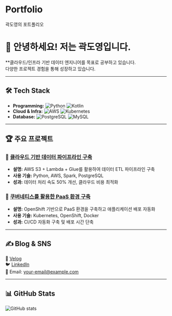 # Portfolio
곽도영의 포트폴리오

# 🚀 안녕하세요! 저는 곽도영입니다.
**클라우드/인프라 기반 데이터 엔지니어를 목표로 공부하고 있습니다.  
다양한 프로젝트 경험을 통해 성장하고 있습니다.

---

## 🛠 Tech Stack  
- **Programming:** ![Python](https://img.shields.io/badge/Python-3776AB?style=flat&logo=python&logoColor=white) ![Kotlin](https://img.shields.io/badge/Kotlin-0095D5?style=flat&logo=kotlin&logoColor=white)  
- **Cloud & Infra:** ![AWS](https://img.shields.io/badge/AWS-232F3E?style=flat&logo=amazon-aws&logoColor=white) ![Kubernetes](https://img.shields.io/badge/Kubernetes-326CE5?style=flat&logo=kubernetes&logoColor=white)  
- **Database:** ![PostgreSQL](https://img.shields.io/badge/PostgreSQL-4169E1?style=flat&logo=postgresql&logoColor=white) ![MySQL](https://img.shields.io/badge/MySQL-4479A1?style=flat&logo=mysql&logoColor=white)  

---

## 🏆 주요 프로젝트  
### 📌 [클라우드 기반 데이터 파이프라인 구축](https://github.com/your-repo)  
- **설명:** AWS S3 + Lambda + Glue를 활용하여 데이터 ETL 파이프라인 구축  
- **사용 기술:** Python, AWS, Spark, PostgreSQL  
- **성과:** 데이터 처리 속도 50% 개선, 클라우드 비용 최적화  

### 📌 [쿠버네티스를 활용한 PaaS 환경 구축](https://github.com/your-repo)  
- **설명:** OpenShift 기반으로 PaaS 환경을 구축하고 애플리케이션 배포 자동화  
- **사용 기술:** Kubernetes, OpenShift, Docker  
- **성과:** CI/CD 자동화 구축 및 배포 시간 단축  

---

## ✍ Blog & SNS  
📘 [Velog](https://velog.io/@your-id)  
🐦 [LinkedIn](https://www.linkedin.com/in/your-id)  
📧 Email: your-email@example.com  

---

## 📊 GitHub Stats  
![GitHub stats](https://github-readme-stats.vercel.app/api?username=your-github-id&show_icons=true&theme=radical)
